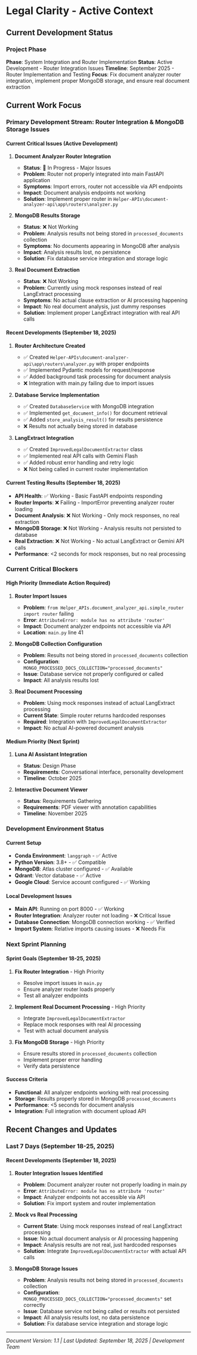 # Legal Clarity - Active Context

## Current Development Status

### Project Phase
**Phase**: System Integration and Router Implementation
**Status**: Active Development - Router Integration Issues
**Timeline**: September 2025 - Router Implementation and Testing
**Focus**: Fix document analyzer router integration, implement proper MongoDB storage, and ensure real document extraction

## Current Work Focus

### Primary Development Stream: Router Integration & MongoDB Storage Issues

#### Current Critical Issues (Active Development)
1. **Document Analyzer Router Integration**
   - **Status**: 🔄 In Progress - Major Issues
   - **Problem**: Router not properly integrated into main FastAPI application
   - **Symptoms**: Import errors, router not accessible via API endpoints
   - **Impact**: Document analysis endpoints not working
   - **Solution**: Implement proper router in `Helper-APIs\document-analyzer-api\app\routers\analyzer.py`

2. **MongoDB Results Storage**
   - **Status**: ❌ Not Working
   - **Problem**: Analysis results not being stored in `processed_documents` collection
   - **Symptoms**: No documents appearing in MongoDB after analysis
   - **Impact**: Analysis results lost, no persistence
   - **Solution**: Fix database service integration and storage logic

3. **Real Document Extraction**
   - **Status**: ❌ Not Working
   - **Problem**: Currently using mock responses instead of real LangExtract processing
   - **Symptoms**: No actual clause extraction or AI processing happening
   - **Impact**: No real document analysis, just dummy responses
   - **Solution**: Implement proper LangExtract integration with real API calls

#### Recent Developments (September 18, 2025)
1. **Router Architecture Created**
   - ✅ Created `Helper-APIs\document-analyzer-api\app\routers\analyzer.py` with proper endpoints
   - ✅ Implemented Pydantic models for request/response
   - ✅ Added background task processing for document analysis
   - ❌ Integration with main.py failing due to import issues

2. **Database Service Implementation**
   - ✅ Created `DatabaseService` with MongoDB integration
   - ✅ Implemented `get_document_info()` for document retrieval
   - ✅ Added `store_analysis_result()` for results persistence
   - ❌ Results not actually being stored in database

3. **LangExtract Integration**
   - ✅ Created `ImprovedLegalDocumentExtractor` class
   - ✅ Implemented real API calls with Gemini Flash
   - ✅ Added robust error handling and retry logic
   - ❌ Not being called in current router implementation

#### Current Testing Results (September 18, 2025)
- **API Health**: ✅ Working - Basic FastAPI endpoints responding
- **Router Imports**: ❌ Failing - ImportError preventing analyzer router loading
- **Document Analysis**: ❌ Not Working - Only mock responses, no real extraction
- **MongoDB Storage**: ❌ Not Working - Analysis results not persisted to database
- **Real Extraction**: ❌ Not Working - No actual LangExtract or Gemini API calls
- **Performance**: <2 seconds for mock responses, but no real processing

### Current Critical Blockers

#### High Priority (Immediate Action Required)
1. **Router Import Issues**
   - **Problem**: `from Helper_APIs.document_analyzer_api.simple_router import router` failing
   - **Error**: `AttributeError: module has no attribute 'router'`
   - **Impact**: Document analyzer endpoints not accessible via API
   - **Location**: `main.py` line 41

2. **MongoDB Collection Configuration**
   - **Problem**: Results not being stored in `processed_documents` collection
   - **Configuration**: `MONGO_PROCESSED_DOCS_COLLECTION="processed_documents"`
   - **Issue**: Database service not properly configured or called
   - **Impact**: All analysis results lost

3. **Real Document Processing**
   - **Problem**: Using mock responses instead of actual LangExtract processing
   - **Current State**: Simple router returns hardcoded responses
   - **Required**: Integration with `ImprovedLegalDocumentExtractor`
   - **Impact**: No actual AI-powered document analysis

#### Medium Priority (Next Sprint)
1. **Luna AI Assistant Integration**
   - **Status**: Design Phase
   - **Requirements**: Conversational interface, personality development
   - **Timeline**: October 2025

2. **Interactive Document Viewer**
   - **Status**: Requirements Gathering
   - **Requirements**: PDF viewer with annotation capabilities
   - **Timeline**: November 2025

### Development Environment Status

#### Current Setup
- **Conda Environment**: `langgraph` - ✅ Active
- **Python Version**: 3.8+ - ✅ Compatible
- **MongoDB**: Atlas cluster configured - ✅ Available
- **Qdrant**: Vector database - ✅ Active
- **Google Cloud**: Service account configured - ✅ Working

#### Local Development Issues
- **Main API**: Running on port 8000 - ✅ Working
- **Router Integration**: Analyzer router not loading - ❌ Critical Issue
- **Database Connection**: MongoDB connection working - ✅ Verified
- **Import System**: Relative imports causing issues - ❌ Needs Fix

### Next Sprint Planning

#### Sprint Goals (September 18-25, 2025)
1. **Fix Router Integration** - High Priority
   - Resolve import issues in `main.py`
   - Ensure analyzer router loads properly
   - Test all analyzer endpoints

2. **Implement Real Document Processing** - High Priority
   - Integrate `ImprovedLegalDocumentExtractor`
   - Replace mock responses with real AI processing
   - Test with actual document analysis

3. **Fix MongoDB Storage** - High Priority
   - Ensure results stored in `processed_documents` collection
   - Implement proper error handling
   - Verify data persistence

#### Success Criteria
- **Functional**: All analyzer endpoints working with real processing
- **Storage**: Results properly stored in MongoDB `processed_documents`
- **Performance**: <5 seconds for document analysis
- **Integration**: Full integration with document upload API

## Recent Changes and Updates

### Last 7 Days (September 18-25, 2025)

#### Recent Developments (September 18, 2025)
1. **Router Integration Issues Identified**
   - **Problem**: Document analyzer router not properly loading in main.py
   - **Error**: `AttributeError: module has no attribute 'router'`
   - **Impact**: Analyzer endpoints not accessible via API
   - **Solution**: Fix import system and router implementation

2. **Mock vs Real Processing**
   - **Current State**: Using mock responses instead of real LangExtract processing
   - **Issue**: No actual document analysis or AI processing happening
   - **Impact**: Analysis results are not real, just hardcoded responses
   - **Solution**: Integrate `ImprovedLegalDocumentExtractor` with actual API calls

3. **MongoDB Storage Issues**
   - **Problem**: Analysis results not being stored in `processed_documents` collection
   - **Configuration**: `MONGO_PROCESSED_DOCS_COLLECTION="processed_documents"` set correctly
   - **Issue**: Database service not being called or results not persisted
   - **Impact**: All analysis results lost, no data persistence
   - **Solution**: Fix database service integration and storage logic

---

*Document Version: 1.1 | Last Updated: September 18, 2025 | Development Team*
